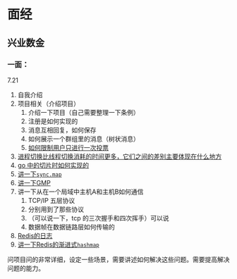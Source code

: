 # 面经

## 兴业数金

### 一面：

7.21

1. 自我介绍 
2. 项目相关（介绍项目）
   1. 介绍一下项目（自己需要整理一下条例）
   2. 注册是如何实现的
   3. 消息互相回复，如何保存
   4. 如何展示一个群组里的消息（树状消息）
   5. [如何限制用户只进行一次投票](https://github.com/Simin-hub/Learning-Programming/tree/main/Go/%E5%AE%9E%E6%88%98/%E9%A1%B9%E7%9B%AE%E9%97%AE%E9%A2%98#%E7%A6%81%E6%AD%A2%E5%A4%9A%E6%AC%A1%E6%8A%95%E7%A5%A8)
3. [进程切换比线程切换消耗的时间更多，它们之间的差别主要体现在什么地方](https://www.csdn.net/tags/MtTaMg0sMTEwNzc2LWJsb2cO0O0O.html)
4. [go 中的切片时如何实现的](https://github.com/Simin-hub/Learning-Programming/blob/main/Go/%E8%BF%9B%E9%98%B6/%E5%9F%BA%E7%A1%80%E6%95%B0%E6%8D%AE%E7%B1%BB%E5%9E%8B.md#slice)
5. [讲一下`sync.map`](https://github.com/Simin-hub/Learning-Programming/blob/main/Go/%E6%A0%87%E5%87%86%E5%BA%93/sync.md#type-map)
6. [讲一下GMP](https://github.com/Simin-hub/Learning-Programming/blob/main/Go/%E8%BF%9B%E9%98%B6/goroutine.md#goroutine-%E8%B0%83%E5%BA%A6%E5%99%A8%E7%9A%84-gmp-%E6%A8%A1%E5%9E%8B%E7%9A%84%E8%AE%BE%E8%AE%A1%E6%80%9D%E6%83%B3)
7. 讲一下从在一个局域中主机A和主机B如何通信
   1. TCP/IP 五层协议
   2. 分别用到了那些协议
   3. （可以说一下，tcp 的三次握手和四次挥手）可以说
   4. 数据帧在数据链路层如何传输的
8. [Redis的日志](https://github.com/Simin-hub/Learning-Programming/blob/main/Go/%E5%AE%9E%E6%88%98/Redis.md#aof-%E6%97%A5%E5%BF%97)
9. [讲一下Redis的渐进式`hashmap`](https://github.com/Simin-hub/Learning-Programming/blob/main/Go/%E5%AE%9E%E6%88%98/Redis.md#%E6%B8%90%E8%BF%9B%E5%BC%8F-rehash)

问项目问的非常详细，设定一些场景，需要讲述如何解决这些问题。需要提高解决问题的能力。

